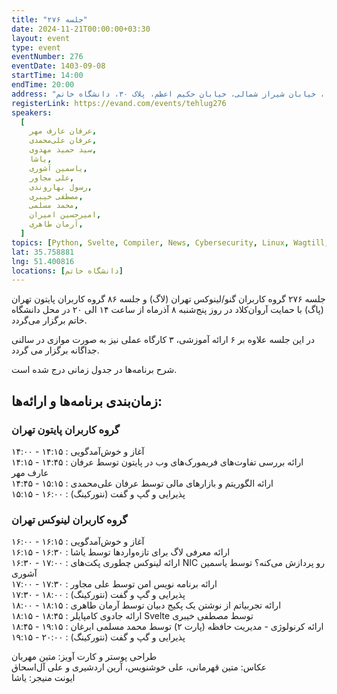 ```yaml
---
title: "جلسه ۲۷۶"
date: 2024-11-21T00:00:00+03:30
layout: event
type: event
eventNumber: 276
eventDate: 1403-09-08
startTime: 14:00
endTime: 20:00
address: "خیابان ملاصدرا، خیابان شیراز شمالی، خیابان حکیم اعظم، پلاک ۳۰، دانشگاه خاتم"
registerLink: https://evand.com/events/tehlug276
speakers:
  [
    عرفان عارف مهر,
    عرفان علی‌محمدی,
    سید حمید مهدوی,
    یاشا,
    یاسمین آشوری,
    علی مجاور,
    رسول بهاروندی,
    مصطفی خیبری,
    محمد مسلمی,
    امیرحسین امیران,
    آرمان طاهری,
  ]
topics: [Python, Svelte, Compiler, News, Cybersecurity, Linux, Wagtill, NIC]
lat: 35.758881
lng: 51.400816
locations: [دانشگاه خاتم]
---
```


جلسه ۲۷۶ گروه کاربران گنو/لینوکس تهران (لاگ) و جلسه ۸۶ گروه کاربران پایتون تهران (پاگ) با حمایت آروان‌کلاد در روز پنج‌شنبه ۸ آذرماه از ساعت ۱۴ الی ۲۰ در محل دانشگاه خاتم برگزار می‌گردد.

در این جلسه علاوه بر ۶ ارائه آموزشی، ۳ کارگاه عملی نیز به صورت موازی در سالنی جداگانه برگزار می گردد.

شرح برنامه‌ها در جدول زمانی درج شده است.

## زمان‌بندی برنامه‌ها و ارائه‌ها:

### گروه کاربران پایتون تهران

۱۴:۰۰ - ۱۴:۱۵ : آغاز و خوش‌آمدگویی  
۱۴:۱۵ - ۱۴:۴۵ : ارائه بررسی تفاوت‌های فریمورک‌های وب در پایتون توسط عرفان عارف مهر  
۱۴:۴۵ - ۱۵:۱۵ : ارائه الگوریتم و بازارهای مالی توسط عرفان علی‌محمدی  
۱۵:۱۵ - ۱۶:۰۰ : پذیرایی و گپ و گفت (نتورکینگ)

### گروه کاربران لینوکس تهران

۱۶:۰۰ - ۱۶:۱۵ : آغاز و خوش‌آمدگویی  
۱۶:۱۵ - ۱۶:۳۰ : ارائه معرفی لاگ برای تازه‌وارد‌ها توسط یاشا  
۱۶:۳۰ - ۱۷:۰۰ : ارائه لینوکس چطوری پکت‌های NIC رو پردازش می‌کنه؟ توسط یاسمین آشوری  
۱۷:۰۰ - ۱۷:۳۰ : ارائه برنامه نویس امن توسط علی مجاور  
۱۷:۳۰ - ۱۸:۰۰ : پذیرایی و گپ و گفت (نتورکینگ)  
۱۸:۰۰ - ۱۸:۱۵ : ارائه تجربیاتم از نوشتن یک پکیج دبیان توسط آرمان طاهری  
۱۸:۱۵ - ۱۸:۴۵ : ارائه جادوی کامپایلر Svelte توسط مصطفی خیبری   
۱۸:۴۵ - ۱۹:۱۵ : ارائه کرنولوژی - مدیریت حافظه (پارت ۲) توسط محمد مسلمی ابرغان  
۱۹:۱۵ - ۲۰:۰۰ : پذیرایی و گپ و گفت (نتورکینگ)

طراحی پوستر و کارت آویز: متین مهربان   
عکاس: متین قهرمانی، علی خوشنویس، آرین اردشیری و علی آل‌اسحاق  
ایونت منیجر: یاشا  
